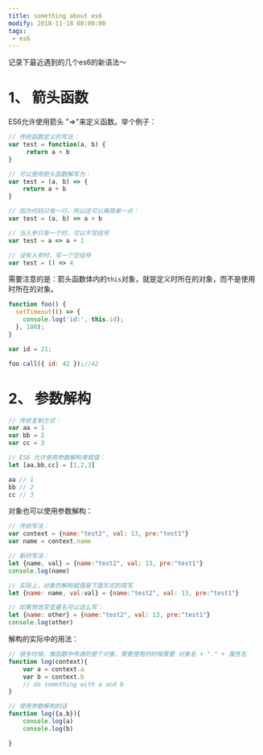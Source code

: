 ```yaml
---
title: something about es6
modify: 2018-11-18 08:00:00
tags: 
 - es6
---
```


记录下最近遇到的几个es6的新语法～

<!-- more -->

# 1、 箭头函数

ES6允许使用箭头 "=>"来定义函数。举个例子：

```javascript
// 传统函数定义的写法：
var test = function(a, b) {
     return a + b
}

// 可以使用箭头函数解写为：
var test = (a, b) => {
    return a + b
}

// 因为代码只有一行，所以还可以再简单一点：
var test = (a, b) => a + b

// 当入参只有一个时，可以不写括号
var test = a => a + 1

// 没有入参时，写一个空括号
var test = () => 4
```

需要注意的是：箭头函数体内的`this`对象，就是定义时所在的对象，而不是使用时所在的对象。

```javascript
function foo() {
  setTimeout(() => {
    console.log('id:', this.id);
  }, 100);
}

var id = 21;

foo.call({ id: 42 });//42
```



# 2、 参数解构

```javascript
// 传统复制方式：
var aa = 1
var bb = 2
var cc = 3

// ES6 允许使用参数解构来赋值：
let [aa,bb,cc] = [1,2,3]

aa // 1
bb // 2
cc // 3
```

对象也可以使用参数解构：

```javascript
// 传统写法：
var context = {name:"test2", val: 13, pre:"test1"}
var name = context.name

// 新的写法：
let {name, val} = {name:"test2", val: 13, pre:"test1"}
console.log(name)

// 实际上，对象的解构赋值是下面形式的简写
let {name: name, val:val} = {name:"test2", val: 13, pre:"test1"}

// 如果想改变变量名可以这么写：
let {name: other} = {name:"test2", val: 13, pre:"test1"}
console.log(other)
```



解构的实际中的用法：

```javascript
// 很多时候，像函数中传递的是个对象，需要使用的时候需要 对象名 + "." + 属性名
function log(context){
    var a = context.a
    var b = context.b
    // do something with a and b
}

// 使用参数解构的话
function log({a,b}){
    console.log(a)
    console.log(b)

}
```